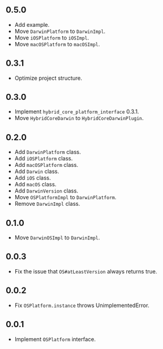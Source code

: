## 0.5.0

* Add example.
* Move `DarwinPlatform` to `DarwinImpl`.
* Move `iOSPlatform` to `iOSImpl`.
* Move `macOSPlatform` to `macOSImpl`.

## 0.3.1

* Optimize project structure.

## 0.3.0

* Implement `hybrid_core_platform_interface` 0.3.1.
* Move `HybridCoreDarwin` to `HybridCoreDarwinPlugin`.

## 0.2.0

* Add `DarwinPlatform` class.
* Add `iOSPlatform` class.
* Add `macOSPlatform` class.
* Add `Darwin` class.
* Add `iOS` class.
* Add `macOS` class.
* Add `DarwinVersion` class.
* Move `OSPlatformImpl` to `DarwinPlatform`.
* Remove `DarwinImpl` class.

## 0.1.0

* Move `DarwinOSImpl` to `DarwinImpl`.

## 0.0.3

* Fix the issue that `OS#atLeastVersion` always returns true.

## 0.0.2

* Fix `OSPlatform.instance` throws UnimplementedError.

## 0.0.1

* Implement `OSPlatform` interface.
